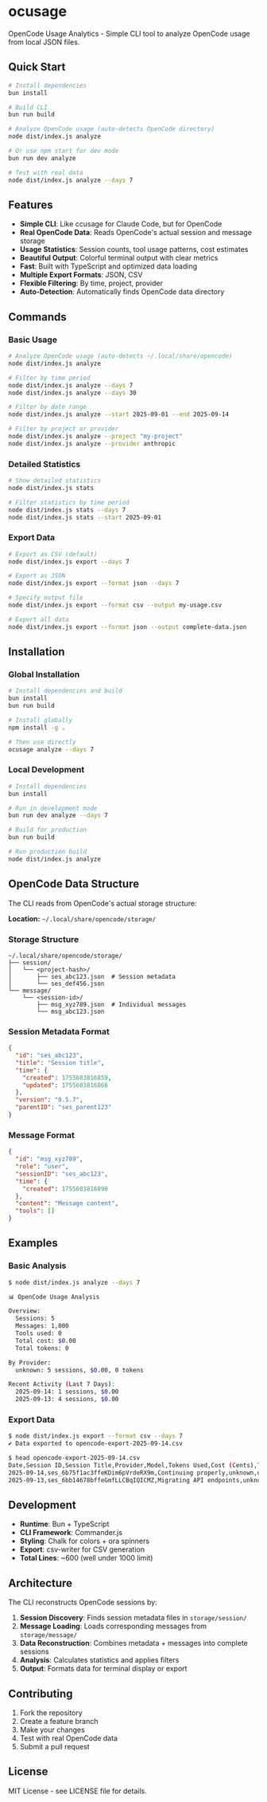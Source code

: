 # ocusage

OpenCode Usage Analytics - Simple CLI tool to analyze OpenCode usage from local JSON files.

## Quick Start

```bash
# Install dependencies
bun install

# Build CLI
bun run build

# Analyze OpenCode usage (auto-detects OpenCode directory)
node dist/index.js analyze

# Or use npm start for dev mode
bun run dev analyze

# Test with real data
node dist/index.js analyze --days 7
```

## Features

- **Simple CLI**: Like ccusage for Claude Code, but for OpenCode
- **Real OpenCode Data**: Reads OpenCode's actual session and message storage
- **Usage Statistics**: Session counts, tool usage patterns, cost estimates
- **Beautiful Output**: Colorful terminal output with clear metrics
- **Fast**: Built with TypeScript and optimized data loading
- **Multiple Export Formats**: JSON, CSV
- **Flexible Filtering**: By time, project, provider
- **Auto-Detection**: Automatically finds OpenCode data directory

## Commands

### Basic Usage

```bash
# Analyze OpenCode usage (auto-detects ~/.local/share/opencode)
node dist/index.js analyze

# Filter by time period
node dist/index.js analyze --days 7
node dist/index.js analyze --days 30

# Filter by date range
node dist/index.js analyze --start 2025-09-01 --end 2025-09-14

# Filter by project or provider
node dist/index.js analyze --project "my-project"
node dist/index.js analyze --provider anthropic
```

### Detailed Statistics

```bash
# Show detailed statistics
node dist/index.js stats

# Filter statistics by time period
node dist/index.js stats --days 7
node dist/index.js stats --start 2025-09-01
```

### Export Data

```bash
# Export as CSV (default)
node dist/index.js export --days 7

# Export as JSON
node dist/index.js export --format json --days 7

# Specify output file
node dist/index.js export --format csv --output my-usage.csv

# Export all data
node dist/index.js export --format json --output complete-data.json
```

## Installation

### Global Installation

```bash
# Install dependencies and build
bun install
bun run build

# Install globally
npm install -g .

# Then use directly
ocusage analyze --days 7
```

### Local Development

```bash
# Install dependencies
bun install

# Run in development mode
bun run dev analyze --days 7

# Build for production
bun run build

# Run production build
node dist/index.js analyze
```

## OpenCode Data Structure

The CLI reads from OpenCode's actual storage structure:

**Location:** `~/.local/share/opencode/storage/`

### Storage Structure

```
~/.local/share/opencode/storage/
├── session/
│   └── <project-hash>/
│       ├── ses_abc123.json  # Session metadata
│       └── ses_def456.json
└── message/
    └── <session-id>/
        ├── msg_xyz789.json  # Individual messages
        └── msg_abc123.json
```

### Session Metadata Format

```json
{
  "id": "ses_abc123",
  "title": "Session title",
  "time": {
    "created": 1755603816859,
    "updated": 1755603816866
  },
  "version": "0.5.7",
  "parentID": "ses_parent123"
}
```

### Message Format

```json
{
  "id": "msg_xyz789",
  "role": "user",
  "sessionID": "ses_abc123",
  "time": {
    "created": 1755603816890
  },
  "content": "Message content",
  "tools": []
}
```

## Examples

### Basic Analysis

```bash
$ node dist/index.js analyze --days 7

📊 OpenCode Usage Analysis

Overview:
  Sessions: 5
  Messages: 1,000
  Tools used: 0
  Total cost: $0.00
  Total tokens: 0

By Provider:
  unknown: 5 sessions, $0.00, 0 tokens

Recent Activity (Last 7 Days):
  2025-09-14: 1 sessions, $0.00
  2025-09-13: 4 sessions, $0.00
```

### Export Data

```bash
$ node dist/index.js export --format csv --days 7
✔ Data exported to opencode-export-2025-09-14.csv

$ head opencode-export-2025-09-14.csv
Date,Session ID,Session Title,Provider,Model,Tokens Used,Cost (Cents),Tools Used,Duration (Minutes)
2025-09-14,ses_6b75f1ac3ffeKDim6pVrdeRX9m,Continuing properly,unknown,unknown,0,0,,57
2025-09-13,ses_6bb14678bffeGmfLLCBqIQICMZ,Migrating API endpoints,unknown,unknown,0,0,,1024
```

## Development

- **Runtime**: Bun + TypeScript
- **CLI Framework**: Commander.js
- **Styling**: Chalk for colors + ora spinners
- **Export**: csv-writer for CSV generation
- **Total Lines**: ~600 (well under 1000 limit)

## Architecture

The CLI reconstructs OpenCode sessions by:

1. **Session Discovery**: Finds session metadata files in `storage/session/`
2. **Message Loading**: Loads corresponding messages from `storage/message/`
3. **Data Reconstruction**: Combines metadata + messages into complete sessions
4. **Analysis**: Calculates statistics and applies filters
5. **Output**: Formats data for terminal display or export

## Contributing

1. Fork the repository
2. Create a feature branch
3. Make your changes
4. Test with real OpenCode data
5. Submit a pull request

## License

MIT License - see LICENSE file for details.
